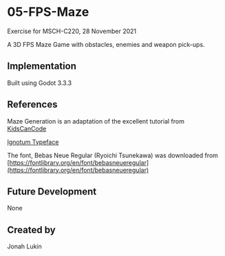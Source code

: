 # 05-FPS-Maze
Exercise for MSCH-C220, 28 November 2021

A 3D FPS Maze Game with obstacles, enemies and weapon pick-ups.

## Implementation
Built using Godot 3.3.3

## References
Maze Generation is an adaptation of the excellent tutorial from [KidsCanCode](https://kidscancode.org/blog/2018/08/godot3_procgen1/)

[Ignotum Typeface](https://fontesk.com/ignotum-font/)

The font, Bebas Neue Regular (Ryoichi Tsunekawa) was downloaded from [https://fontlibrary.org/en/font/bebasneueregular](https://fontlibrary.org/en/font/bebasneueregular)

## Future Development
None

## Created by 
Jonah Lukin
```
